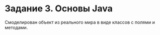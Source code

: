 # Задание 3. Основы Java
Смоделирован объект из реального мира в виде классов с полями и методами. 
